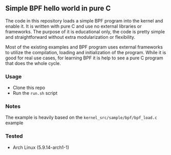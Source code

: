 ## Simple BPF hello world in pure C
The code in this repository loads a simple BPF program into the kernel and enable it. It is written with pure C and use no external libraries or frameworks. The purpose of it is educational only, the code is pretty simple and straightforward without extra modularization or flexibility.

Most of the existing examples and BPF program uses external frameworks to utilize the compilation, loading and initialization of the program. While it is good for real use cases, for learning BPF it is help to see a pure C program that does the whole cycle.

### Usage

 - Clone this repo
 - Run the `run.sh` script

### Notes
The example is heavily based on the `kernel_src/sample/bpf/bpf_load.c` example
### Tested
- Arch Linux (5.9.14-arch1-1)

